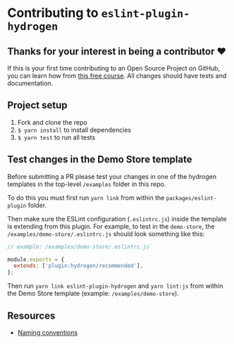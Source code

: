# Contributing to `eslint-plugin-hydrogen`

## Thanks for your interest in being a contributor ❤️

If this is your first time contributing to an Open Source Project on GitHub, you can learn how from [this free course](https://egghead.io/series/how-to-contribute-to-an-open-source-project-on-github).
All changes should have tests and documentation.

## Project setup

1. Fork and clone the repo
2. `$ yarn install` to install dependencies
3. `$ yarn test` to run all tests

## Test changes in the Demo Store template

Before submitting a PR please test your changes in one of the hydrogen templates in the top-level `/examples` folder in this repo.

To do this you must first run `yarn link` from within the `packages/eslint-plugin` folder.

Then make sure the ESLint configuration (`.eslintrc.js`) inside the template is extending from this plugin. For example, to test in the `demo-store`, the `/examples/demo-store/.eslintrc.js` should look something like this:

```js
// example: /examples/demo-store/.eslintrc.js`

module.exports = {
  extends: ['plugin:hydrogen/recommended'],
};
```

Then run `yarn link eslint-plugin-hydrogen` and `yarn lint:js` from within the Demo Store template (example: `/examples/demo-store`).

## Resources

- [Naming conventions](https://eslint.org/docs/developer-guide/working-with-rules#rule-naming-conventions)

